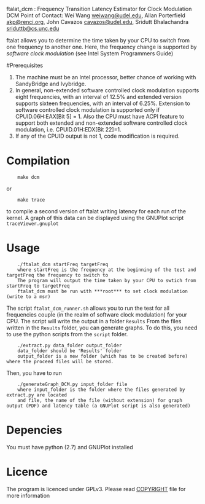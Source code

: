 ftalat_dcm : Frequency Transition Latency Estimator for Clock Modulation
DCM Point of Contact: Wei Wang <weiwang@udel.edu>, Allan Porterfield <akp@renci.org>, John Cavazos <cavazos@udel.edu>, Sridutt Bhalachandra <sriduttb@cs.unc.edu>

ftalat allows you to determine the time taken by your CPU to switch from one frequency to another one.
Here, the frequency change is supported by *software clock modulation* (see Intel System Programmers Guide)

#Prerequisites 
1) The machine must be an Intel processor, better chance of working with SandyBridge and Ivybridge. 
2) In general, non-extended software controlled clock modulation supports eight frequencies, with an interval of 12.5% and
extended version supports sixteen frequencies, with an interval of 6.25%. Extension to software controlled clock modulation is supported only if CPUID.06H:EAX[Bit 5] = 1. Also the CPU must have ACPI feature to support both extended and non-extended software controlled clock modulation, i.e. CPUID.01H:EDX[Bit 22]=1.
3) If any of the CPUID output is not 1, code modification is required. 


# Compilation
```
    make dcm
```
or
```
    make trace
```
to compile a second version of ftalat writing latency for each run of the kernel. A graph of this data can be displayed using the GNUPlot script `traceViewer.gnuplot`

# Usage
```
    ./ftalat_dcm startFreq targetFreq
    where startFreq is the frequency at the beginning of the test and targetFreq the frequency to switch to
    The program will output the time taken by your CPU to swtich from startFreq to targetFreq
    ftalat_dcm must be run with ***root*** to set clock modulation (write to a msr)
```

The script `ftalat_dcm_runner.sh` allows you to run the test for all frequencies couple (in the realm of software clock modulation) for your CPU. The script will write the output in a folder `Results`
From the files written in the `Results` folder, you can generate graphs. To do this, you need to use the python scripts from the `script` folder.
```
    ./extract.py data_folder output_folder
    data_folder should be 'Results' folder
    output_folder is a new folder (which has to be created before) where the proceed files will be stored.
```

Then, you have to run
```
    ./generateGraph_DCM.py input_folder file
    where input_folder is the folder where the files generated by extract.py are located
    and file, the name of the file (without extension) for graph output (PDF) and latency table (a GNUPlot script is also generated)
```

# Depencies
You must have python (2.7) and GNUPlot installed

# Licence
The program is licenced under GPLv3. Please read [COPYRIGHT](https://github.com/LittleWhite-tb/ftalat/blob/master/COPYRIGHT) file for more information
